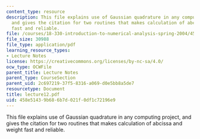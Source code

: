 ```yaml
---
content_type: resource
description: This file explains use of Gaussian quadrature in any computing project,
  and gives the citation for two routines that makes calculation of abcissa and weight
  fast and reliable.
file: /courses/18-330-introduction-to-numerical-analysis-spring-2004/458e51439b686b7d021f0df1c72196e9_lecture12.pdf
file_size: 30988
file_type: application/pdf
learning_resource_types:
- Lecture Notes
license: https://creativecommons.org/licenses/by-nc-sa/4.0/
ocw_type: OCWFile
parent_title: Lecture Notes
parent_type: CourseSection
parent_uid: 2c697219-37f5-8316-a069-d0e5bb8a5de7
resourcetype: Document
title: lecture12.pdf
uid: 458e5143-9b68-6b7d-021f-0df1c72196e9
---
```

This file explains use of Gaussian quadrature in any computing project, and gives the citation for two routines that makes calculation of abcissa and weight fast and reliable.